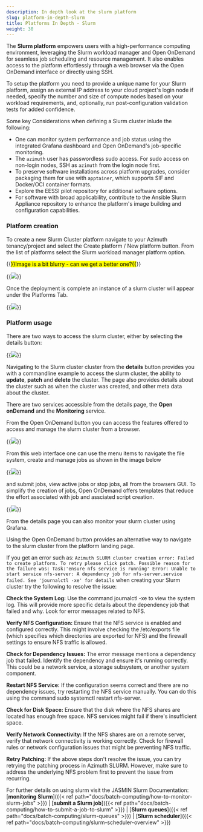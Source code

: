```yaml
---
description: In depth look at the slurm platform
slug: platform-in-depth-slurm
title: Platforms In Depth - Slurm
weight: 30
---
```

The **Slurm platform** empowers users with a high-performance computing environment, leveraging the Slurm workload manager and Open OnDemand for seamless job scheduling and resource management. It also enables access to the platform effortlessly through a web browser via the Open OnDemand interface or directly using SSH.

To setup the platform you need to provide a unique name for your Slurm platform, assign an external IP address to your cloud project's login node if needed, specify the number and size of compute nodes based on your workload requirements, and, optionally, run post-configuration validation tests for added confidence.

Some key Considerations when defining a Slurm cluster inlude the following:

- One can monitor system performance and job status using the integrated Grafana dashboard and Open OnDemand's job-specific monitoring.
- The `azimuth` user has passwordless sudo access. For sudo access on non-login nodes, SSH as `azimuth` from the login node first.
- To preserve software installations across platform upgrades, consider packaging them for use with `apptainer`, which supports SIF and Docker/OCI container formats.
- Explore the EESSI pilot repository for additional software options.
- For software with broad applicability, contribute to the Ansible Slurm Appliance repository to enhance the platform's image building and configuration capabilities.

### Platform creation

To create a new Slurm Cluster platform navigate to your Azimuth tenancy/project and select the Create platform / New platform button.
From the list of platforms select the Slurm workload manager platform option.

{{<mark>}}Image is a bit blurry - can we get a better one?{{</mark>}}

{{<image src="img/docs/azimuth-images/Azimuth-create-slurm-cluster-configuration-Page.jpg" caption="Create Slurm platform" wrapper="col-9 mx-auto" wrapper="text-center">}}

Once the deployment is complete an instance of a slurm cluster will appear under the Platforms Tab.

{{<image src="img/docs/azimuth-images/Azimuth-slurm-cluster-Page.jpg" caption="Slurm cluster" wrapper="col-9 mx-auto" wrapper="text-center">}}


### Platform usage

There are two ways to access the slurm cluster, either by selecting the details button:

{{<image src="img/docs/azimuth-images/slurm-cluster-details.jpg" caption="Slurm cluster Details" wrapper="col-9 mx-auto" wrapper="text-center">}}

Navigating to the Slurm cluster cluster from the **details** button provides you with a commandline example to access the slurm cluster,  the ability to **update**, **patch** and **delete** the cluster. The page also provides details about the cluster such as when the cluster was created, and other meta data about the cluster.

There are two services accessible from the details page, the **Open onDemand** and the **Monitoring** service.

From the Open OnDemand button you can access the features offered to access and manage the slurm cluster from a browser.

{{<image src="img/docs/azimuth-images/openonDemand.jpg" caption="Slurm open ondemand" wrapper="col-9 mx-auto" wrapper="text-center">}}

From this web interface one can use the menu items to navigate the file system, create and manage jobs as shown in the image below

{{<image src="img/docs/azimuth-images/managejobs.jpg" caption="Manage jobs" wrapper="col-9 mx-auto" wrapper="text-center">}}

and submit jobs, view active jobs or stop jobs, all from the browsers GUI. To simplify the creation of jobs, Open OnDemand offers templates that reduce the effort associated with job and assciated script creation.

{{<image src="img/docs/azimuth-images/jobcreation.jpg" caption="Create jobs" wrapper="col-9 mx-auto" wrapper="text-center">}}

From the details page you can also monitor your slurm cluster using Grafana.

Using the Open OnDemand button provides an alternative way to navigate to the slurm cluster from the platform landing page.

If you get an error such as: `Azimuth SLURM cluster creation error: Failed to create platform. To retry please click patch. Possible reason for the failure was: Task:'ensure nfs service is running' Error: Unable to start service nfs-server: A dependency job for nfs-server.service failed. See 'journalctl -xe' for details` when creating your Slurm cluster try the following to resolve the issue:

**Check the System Log:**
Use the command journalctl -xe to view the system log. This will provide more specific details about the dependency job that failed and why. Look for error messages related to NFS.

**Verify NFS Configuration:**
Ensure that the NFS service is enabled and configured correctly. This might involve checking the /etc/exports file (which specifies which directories are exported for NFS) and the firewall settings to ensure NFS traffic is allowed.

**Check for Dependency Issues:** The error message mentions a dependency job that failed. Identify the dependency and ensure it's running correctly. This could be a network service, a storage subsystem, or another system component.

**Restart NFS Service:**
If the configuration seems correct and there are no dependency issues, try restarting the NFS service manually. You can do this using the command sudo systemctl restart nfs-server.

**Check for Disk Space:**
Ensure that the disk where the NFS shares are located has enough free space. NFS services might fail if there's insufficient space.

**Verify Network Connectivity:**
If the NFS shares are on a remote server, verify that network connectivity is working correctly. Check for firewall rules or network configuration issues that might be preventing NFS traffic.

**Retry Patching:**
If the above steps don't resolve the issue, you can try retrying the patching process in Azimuth SLURM. However, make sure to address the underlying NFS problem first to prevent the issue from recurring.

For further details on using slurm visit the JASMIN Slurm Documentation: [**monitoring Slurm**]({{< ref path="docs/batch-computing/how-to-monitor-slurm-jobs" >}}) | [**submit a Slurm job**]({{< ref path="docs/batch-computing/how-to-submit-a-job-to-slurm" >}}) | [**Slurm queues**]({{< ref path="docs/batch-computing/slurm-queues" >}}) | [**Slurm scheduler**]({{< ref path="docs/batch-computing/slurm-scheduler-overview" >}})
